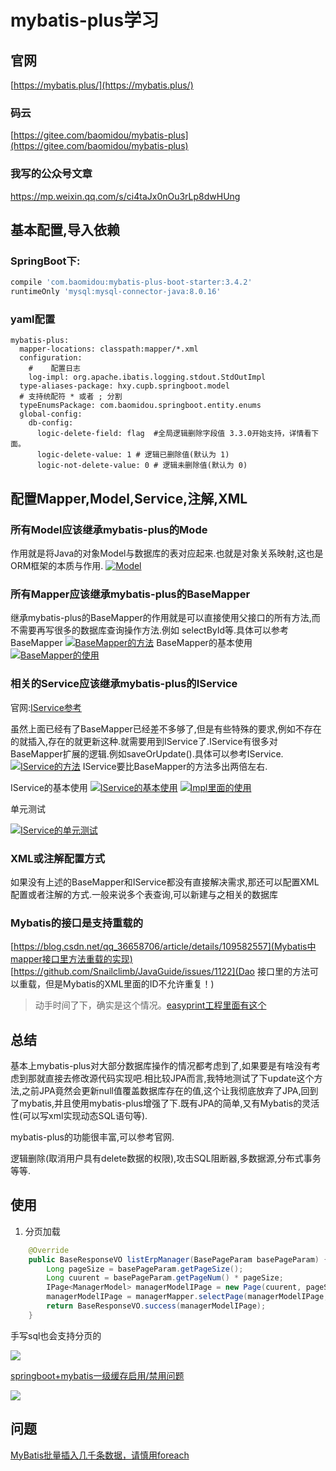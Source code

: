 mybatis-plus学习
================

## 官网

[https://mybatis.plus/](https://mybatis.plus/)

### 码云

[https://gitee.com/baomidou/mybatis-plus](https://gitee.com/baomidou/mybatis-plus)

### 我写的公众号文章

https://mp.weixin.qq.com/s/ci4taJx0nOu3rLp8dwHUng

## 基本配置,导入依赖

### SpringBoot下:

```groovy
compile 'com.baomidou:mybatis-plus-boot-starter:3.4.2'
runtimeOnly 'mysql:mysql-connector-java:8.0.16'
```

### yaml配置

```
mybatis-plus:
  mapper-locations: classpath:mapper/*.xml
  configuration:
    #    配置日志
    log-impl: org.apache.ibatis.logging.stdout.StdOutImpl
  type-aliases-package: hxy.cupb.springboot.model
  # 支持统配符 * 或者 ; 分割
  typeEnumsPackage: com.baomidou.springboot.entity.enums
  global-config:
    db-config:
      logic-delete-field: flag  #全局逻辑删除字段值 3.3.0开始支持，详情看下面。
      logic-delete-value: 1 # 逻辑已删除值(默认为 1)
      logic-not-delete-value: 0 # 逻辑未删除值(默认为 0)
```

## 配置Mapper,Model,Service,注解,XML

### 所有Model应该继承mybatis-plus的Mode

作用就是将Java的对象Model与数据库的表对应起来.也就是对象关系映射,这也是ORM框架的本质与作用.
[![Model](https://s2.ax1x.com/2020/02/22/3QL9eA.md.png)](https://imgchr.com/i/3QL9eA)

### 所有Mapper应该继承mybatis-plus的BaseMapper

继承mybatis-plus的BaseMapper的作用就是可以直接使用父接口的所有方法,而不需要再写很多的数据库查询操作方法.例如 selectById等.具体可以参考BaseMapper
[![BaseMapper的方法](https://s2.ax1x.com/2020/02/22/3QL76g.png)](https://imgchr.com/i/3QL76g)
BaseMapper的基本使用
[![BaseMapper的使用](https://s2.ax1x.com/2020/02/22/3QOBHs.md.png)](https://imgchr.com/i/3QOBHs)

### 相关的Service应该继承mybatis-plus的IService

官网:[IService参考](https://mybatis.plus/guide/crud-interface.html#service-crud-%E6%8E%A5%E5%8F%A3)

虽然上面已经有了BaseMapper已经差不多够了,但是有些特殊的要求,例如不存在的就插入,存在的就更新这种.就需要用到IService了.IService有很多对BaseMapper扩展的逻辑.例如saveOrUpdate().具体可以参考IService.
[![IService的方法](https://s2.ax1x.com/2020/02/22/3QOT4x.png)](https://imgchr.com/i/3QOT4x)
IService要比BaseMapper的方法多出两倍左右.

IService的基本使用
[![IService的基本使用](https://s2.ax1x.com/2020/02/22/3QXlxU.md.png)](https://imgchr.com/i/3QXlxU)
[![Impl里面的使用](https://s2.ax1x.com/2020/02/22/3QXrse.md.png)](https://imgchr.com/i/3QXrse)

单元测试

[![IService的单元测试](https://s2.ax1x.com/2020/02/22/3QXfRf.md.png)](https://imgchr.com/i/3QXfRf)

### XML或注解配置方式

如果没有上述的BaseMapper和IService都没有直接解决需求,那还可以配置XML配置或者注解的方式.一般来说多个表查询,可以新建与之相关的数据库

### Mybatis的接口是支持重载的

[https://blog.csdn.net/qq_36658706/article/details/109582557](Mybatis中mapper接口里方法重载的实现)
[https://github.com/Snailclimb/JavaGuide/issues/1122](Dao 接口里的方法可以重载，但是Mybatis的XML里面的ID不允许重复！)

> 动手时间了下，确实是这个情况。[easyprint工程里面有这个](https://gitee.com/cupb-print/easyprint-user-server/commit/f2775676952fb0247deb9446adf10cc00fca88b5)

## 总结

基本上mybatis-plus对大部分数据库操作的情况都考虑到了,如果要是有啥没有考虑到那就直接去修改源代码实现吧.相比较JPA而言,我特地测试了下update这个方法,之前JPA竟然会更新null值覆盖数据库存在的值,这个让我彻底放弃了JPA,回到了mybatis,并且使用mybatis-plus增强了下.既有JPA的简单,又有Mybatis的灵活性(可以写xml实现动态SQL语句等).

mybatis-plus的功能很丰富,可以参考官网.

逻辑删除(取消用户具有delete数据的权限),攻击SQL阻断器,多数据源,分布式事务等等.

## 使用

1. 分页加载

```java
    @Override
    public BaseResponseVO listErpManager(BasePageParam basePageParam) {
        Long pageSize = basePageParam.getPageSize();
        Long cuurent = basePageParam.getPageNum() * pageSize;
        IPage<ManagerModel> managerModelIPage = new Page(cuurent, pageSize);
        managerModelIPage = managerMapper.selectPage(managerModelIPage, null);
        return BaseResponseVO.success(managerModelIPage);
    }

```

手写sql也会支持分页的

![](./img/sqlPage.png)

[springboot+mybatis一级缓存启用/禁用问题](https://blog.csdn.net/NongYeting/article/details/106408985)



![](assets/20211202_114306_image.png)


## 问题

[MyBatis批量插入几千条数据，请慎用foreach](https://mp.weixin.qq.com/s/i30hwIzXnOp0RhPElvdNrQ)